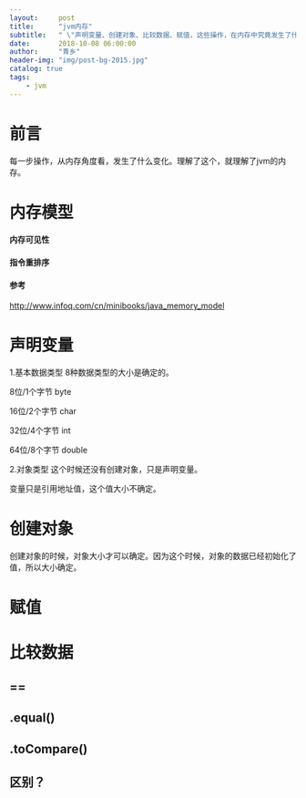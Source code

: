 ```yaml
---
layout:     post
title:      "jvm内存"
subtitle:   " \"声明变量、创建对象、比较数据、赋值，这些操作，在内存中究竟发生了什么\""
date:       2018-10-08 06:00:00
author:     "青乡"
header-img: "img/post-bg-2015.jpg"
catalog: true
tags:
    - jvm
---
```




# 前言
每一步操作，从内存角度看，发生了什么变化。理解了这个，就理解了jvm的内存。

# 内存模型

#### 内存可见性

#### 指令重排序

#### 参考
http://www.infoq.com/cn/minibooks/java_memory_model


# 声明变量
1.基本数据类型
8种数据类型的大小是确定的。

8位/1个字节
byte

16位/2个字节
char

32位/4个字节
int

64位/8个字节
double



2.对象类型
这个时候还没有创建对象，只是声明变量。

变量只是引用地址值，这个值大小不确定。



# 创建对象
创建对象的时候，对象大小才可以确定。因为这个时候，对象的数据已经初始化了值，所以大小确定。

# 赋值

# 比较数据
## ==

## .equal()

## .toCompare()

## 区别？
